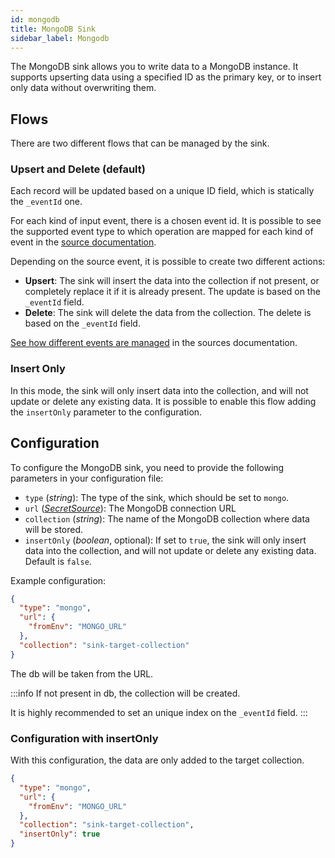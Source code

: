 ```yaml
---
id: mongodb
title: MongoDB Sink
sidebar_label: Mongodb
---
```


<!--
WARNING: this file was automatically generated by Mia-Platform Doc Aggregator.
DO NOT MODIFY IT BY HAND.
Instead, modify the source file and run the aggregator to regenerate this file.
-->

The MongoDB sink allows you to write data to a MongoDB instance.
It supports upserting data using a specified ID as the primary key, or to insert only data without overwriting them.

## Flows

There are two different flows that can be managed by the sink.

### Upsert and Delete (default)

Each record will be updated based on a unique ID field, which is statically the `_eventId` one.

For each kind of input event, there is a chosen event id. It is possible to see the supported event type
to which operation are mapped for each kind of event in the [source documentation](../sources/10_overview.md).

Depending on the source event, it is possible to create two different actions:

- **Upsert**: The sink will insert the data into the collection if not present, or completely replace it if
it is already present. The update is based on the `_eventId` field.
- **Delete**: The sink will delete the data from the collection. The delete is based on the `_eventId` field.

[See how different events are managed](../sources/10_overview.md)  in the sources documentation.

### Insert Only

In this mode, the sink will only insert data into the collection, and will not update or delete any existing data.
It is possible to enable this flow adding the `insertOnly` parameter to the configuration.

## Configuration

To configure the MongoDB sink, you need to provide the following parameters in your configuration file:

- `type` (*string*): The type of the sink, which should be set to `mongo`.
- `url` ([*SecretSource*](../20_install.md#secretsource)): The MongoDB connection URL
- `collection` (*string*): The name of the MongoDB collection where data will be stored.
- `insertOnly` (*boolean*, optional): If set to `true`, the sink will only insert data into the collection,
and will not update or delete any existing data. Default is `false`.

Example configuration:

```json
{
  "type": "mongo",
  "url": {
    "fromEnv": "MONGO_URL"
  },
  "collection": "sink-target-collection"
}
```

The db will be taken from the URL.

:::info
If not present in db, the collection will be created.

It is highly recommended to set an unique index on the `_eventId` field.
:::

### Configuration with insertOnly

With this configuration, the data are only added to the target collection.

```json
{
  "type": "mongo",
  "url": {
    "fromEnv": "MONGO_URL"
  },
  "collection": "sink-target-collection",
  "insertOnly": true
}
```
